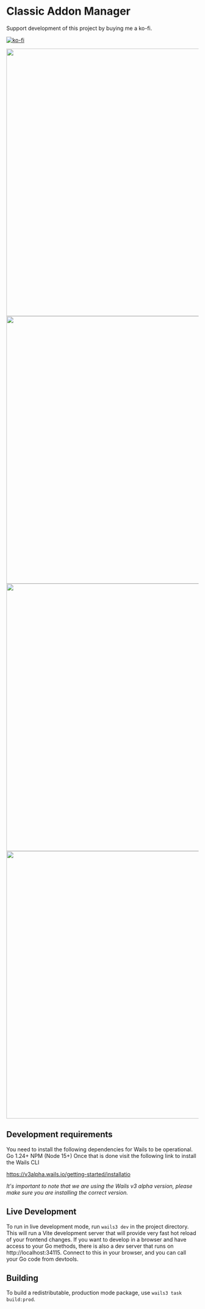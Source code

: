 # Classic Addon Manager
Support development of this project by buying me a ko-fi.

[![ko-fi](https://ko-fi.com/img/githubbutton_sm.svg)](https://ko-fi.com/X8X219OKGE)


<img align="center" src="https://github.com/user-attachments/assets/8f521ae7-cf14-4915-a58e-6a6d074d74f1" width="700">

<img align="center" src="https://github.com/user-attachments/assets/f0243db8-8dc8-4c00-b244-00a32429b31c" width="700">

<img align="center" src="https://github.com/user-attachments/assets/3d3e21e1-aad8-43e8-856f-da112b8d3da2" width="700">

<img align="center" src="https://github.com/user-attachments/assets/5b081507-ddfa-4128-8ced-b104766b7d6e" width="700">


## Development requirements
You need to install the following dependencies for Wails to be operational.
    Go 1.24+
    NPM (Node 15+)
Once that is done visit the following link to install the Wails CLI

https://v3alpha.wails.io/getting-started/installatio

_It's important to note that we are using the Wails v3 alpha version, please make sure you are installing the correct version._
## Live Development

To run in live development mode, run `wails3 dev` in the project directory. This will run a Vite development
server that will provide very fast hot reload of your frontend changes. If you want to develop in a browser
and have access to your Go methods, there is also a dev server that runs on http://localhost:34115. Connect
to this in your browser, and you can call your Go code from devtools.

## Building

To build a redistributable, production mode package, use `wails3 task build:prod`.
